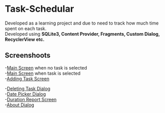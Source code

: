 # Task-Schedular
Developed as a learning project and due to need to track how much time spent on each task.
<br> Developed using **SQLite3, Content Provider, Fragments, Custom Dialog, RecyclerView etc.**
## Screenshoots 
-[Main Screen](https://github.com/aayush287/Task-Schedular/blob/master/screenshoot/No%20Task%20Selected.png) when no task is selected<br>
-[Main Screen](https://github.com/aayush287/Task-Schedular/blob/master/screenshoot/Task%20Timing.png) when task is selected<br>
-[Adding Task Screen](https://github.com/aayush287/Task-Schedular/blob/master/screenshoot/Adding%20new%20task.png) 


-[Deleting Task Dialog](https://github.com/aayush287/Task-Schedular/blob/master/screenshoot/Deleting%20Task%20Dialog.png)<br>
-[Date Picker Dialog](https://github.com/aayush287/Task-Schedular/blob/master/screenshoot/Date%20Picker%20Dialog.png)<br>
-[Duration Report Screen](https://github.com/aayush287/Task-Schedular/blob/master/screenshoot/Duration%20Report.png)<br>
-[About Dialog](https://github.com/aayush287/Task-Schedular/blob/master/screenshoot/About%20Dialog.png) <br>

